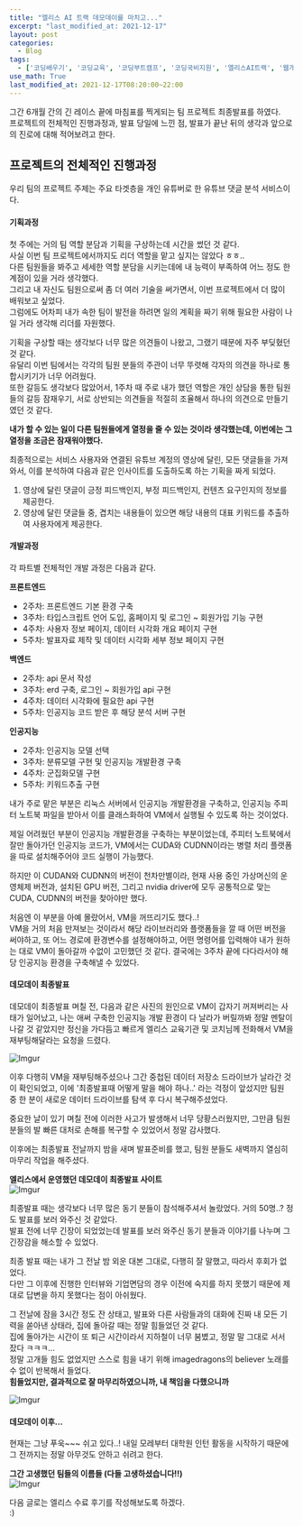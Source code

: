 ```yaml
---  
title: "엘리스 AI 트랙 데모데이를 마치고..."
excerpt: "last_modified_at: 2021-12-17"
layout: post
categories:
  - Blog
tags:
  - ['코딩배우기', '코딩교육', '코딩부트캠프', '코딩국비지원', '엘리스AI트랙', '웹개발프로젝트']
use_math: True
last_modified_at: 2021-12-17T08:20:00~22:00
---  
```



그간 6개월 간의 긴 레이스 끝에 마침표를 찍게되는 팀 프로젝트 최종발표를 하였다.  
프로젝트의 전체적인 진행과정과, 발표 당일에 느낀 점, 발표가 끝난 뒤의 생각과 앞으로의 진로에 대해 적어보려고 한다.  

## 프로젝트의 전체적인 진행과정  
우리 팀의 프로젝트 주제는 주요 타겟층을 개인 유튜버로 한 유튜브 댓글 분석 서비스이다.  

#### 기획과정  
첫 주에는 거의 팀 역할 분담과 기획을 구상하는데 시간을 썼던 것 같다.   
사실 이번 팀 프로젝트에서까지도 리더 역할을 맡고 싶지는 않았다 ㅎㅎ..   
다른 팀원들을 봐주고 세세한 역할 분담을 시키는데에 내 능력이 부족하여 어느 정도 한계점이 있을 거라 생각했다.  
그리고 내 자신도 팀원으로써 좀 더 여러 기술을 써가면서, 이번 프로젝트에서 더 많이 배워보고 싶었다.  
그럼에도 어차피 내가 속한 팀이 발전을 하려면 일의 계획을 짜기 위해 필요한 사람이 나일 거라 생각해 리더를 자원했다.  

기획을 구상할 때는 생각보다 너무 많은 의견들이 나왔고, 그랬기 때문에 자주 부딪혔던 것 같다.  
유달리 이번 팀에서는 각각의 팀원 분들의 주관이 너무 뚜렷해 각자의 의견을 하나로 통합시키기가 너무 어려웠다.  
또한 갈등도 생각보다 많았어서, 1주차 때 주로 내가 했던 역할은 개인 상담을 통한 팀원들의 갈등 잠재우기, 서로 상반되는 의견들을 적절히 조율해서 하나의 의견으로 만들기였던 것 같다.  

**내가 할 수 있는 일이 다른 팀원들에게 열정을 줄 수 있는 것이라 생각했는데, 이번에는 그 열정을 조금은 잠재워야했다.**  

최종적으로는 서비스 사용자와 연결된 유튜브 계정의 영상에 달린, 모든 댓글들을 가져와서, 이를 분석하여 다음과 같은 인사이트를 도출하도록 하는 기획을 짜게 되었다.  

1. 영상에 달린 댓글이 긍정 피드백인지, 부정 피드백인지, 컨텐츠 요구인지의 정보를 제공한다.  
2. 영상에 달린 댓글들 중, 겹치는 내용들이 있으면 해당 내용의 대표 키워드를 추출하여 사용자에게 제공한다.    

#### 개발과정  

각 파트별 전체적인 개발 과정은 다음과 같다.  

**프론트엔드**    
- 2주차: 프론트엔드 기본 환경 구축  
- 3주차: 타입스크립트 언어 도입, 홈페이지 및 로그인 ~ 회원가입 기능 구현  
- 4주차: 사용자 정보 페이지, 데이터 시각화 개요 페이지 구현  
- 5주차: 발표자료 제작 및 데이터 시각화 세부 정보 페이지 구현

**백엔드**  
- 2주차: api 문서 작성  
- 3주차: erd 구축, 로그인 ~ 회원가입 api 구현  
- 4주차: 데이터 시각화에 필요한 api 구현  
- 5주차: 인공지능 코드 받은 후 해당 분석 서버 구현  

**인공지능**  
- 2주차: 인공지능 모델 선택  
- 3주차: 분류모델 구현 및 인공지능 개발환경 구축  
- 4주차: 군집화모델 구현  
- 5주차: 키워드추출 구현  

내가 주로 맡은 부분은 리눅스 서버에서 인공지능 개발환경을 구축하고, 인공지능 주피터 노트북 파일을 받아서 이를 클래스화하여 VM에서 실행될 수 있도록 하는 것이었다.  

제일 어려웠던 부분이 인공지능 개발환경을 구축하는 부분이었는데, 주피터 노트북에서 잘만 돌아가던 인공지능 코드가, VM에서는 CUDA와 CUDNN이라는 병렬 처리 플랫폼을 따로 설치해주어야 코드 실행이 가능했다.  

하지만 이 CUDAN와 CUDNN의 버전이 천차만별이라, 현재 사용 중인 가상머신의 운영체제 버전과, 설치된 GPU 버전, 그리고 nvidia driver에 모두 공통적으로 맞는 CUDA, CUDNN의 버전을 찾아야만 했다.  

처음엔 이 부분을 아예 몰랐어서, VM을 꺼뜨리기도 했다..!  
VM을 거의 처음 만져보는 것이라서 해당 라이브러리와 플랫폼들을 깔 때 어떤 버전을 써야하고, 또 어느 경로에 환경변수를 설정해야하고, 어떤 명령어를 입력해야 내가 원하는 대로 VM이 돌아갈까 수없이 고민했던 것 같다. 결국에는 3주차 끝에 다다라서야 해당 인공지능 환경을 구축해낼 수 있었다.  

#### 데모데이 최종발표  

데모데이 최종발표 며칠 전, 다음과 같은 사진의 원인으로 VM이 갑자기 꺼져버리는 사태가 일어났고, 나는 애써 구축한 인공지능 개발 환경이 다 날라가 버릴까봐 정말 멘탈이 나갈 것 같았지만 정신을 가다듬고 빠르게 엘리스 교육기관 및 코치님께 전화해서 VM을 재부팅해달라는 요청을 드렸다.    

![Imgur](https://imgur.com/tQkkMy8.jpg)  

이후 다행히 VM을 재부팅해주셨으나 그간 중첩된 데이터 저장소 드라이브가 날라간 것이 확인되었고, 이에 '최종발표때 어떻게 말을 해야 하나..' 라는 걱정이 앞섰지만 팀원 중 한 분이 새로운 데이터 드라이브를 탐색 후 다시 복구해주셨었다.  

중요한 날이 있기 며칠 전에 이러한 사고가 발생해서 너무 당황스러웠지만, 그만큼 팀원 분들의 발 빠른 대처로 손해를 복구할 수 있었어서 정말 감사했다.  

이후에는 최종발표 전날까지 밤을 새며 발표준비를 했고, 팀원 분들도 새벽까지 열심히 마무리 작업을 해주셨다.  


**엘리스에서 운영했던 데모데이 최종발표 사이트**  
![Imgur](https://imgur.com/vP7VUMG.jpg)  

최종발표 때는 생각보다 너무 많은 동기 분들이 참석해주셔서 놀랐었다. 거의 50명..? 정도 발표를 보러 와주신 것 같았다.  
발표 전에 너무 긴장이 되었었는데 발표를 보러 와주신 동기 분들과 이야기를 나누며 그 긴장감을 해소할 수 있었다.  

최종 발표 때는 내가 그 전날 밤 외운 대본 그대로, 다행히 잘 말했고, 따라서 후회가 없었다.  
다만 그 이후에 진행한 인터뷰와 기업면담의 경우 이전에 숙지를 하지 못했기 때문에 제대로 답변을 하지 못했다는 점이 아쉬웠다.  

그 전날에 잠을 3시간 정도 잔 상태고, 발표와 다른 사람들과의 대화에 진짜 내 모든 기력을 쏟아낸 상태라, 집에 돌아갈 때는 정말 힘들었던 것 같다.  
집에 돌아가는 시간이 또 퇴근 시간이라서 지하철이 너무 붐볐고, 정말 말 그대로 서서 잤다 ㅋㅋㅋ...   
정말 고개들 힘도 없었지만 스스로 힘을 내기 위해 imagedragons의 believer 노래를 수 없이 반복해서 들었다.  
**힘들었지만, 결과적으로 잘 마무리하였으니까, 내 책임을 다했으니까**   

![Imgur](https://imgur.com/ipw3ULF.jpg)  

#### 데모데이 이후...   
현재는 그냥 푸욱~~~ 쉬고 있다..! 내일 모레부터 대학원 인턴 활동을 시작하기 때문에 그 전까지는 정말 아무것도 안하고 쉬려고 한다.  

**그간 고생했던 팀들의 이름들 (다들 고생하셨습니다!!)**  
![Imgur](https://imgur.com/fv7aWv6.jpg)  

다음 글로는 엘리스 수료 후기를 작성해보도록 하겠다.  
:)  